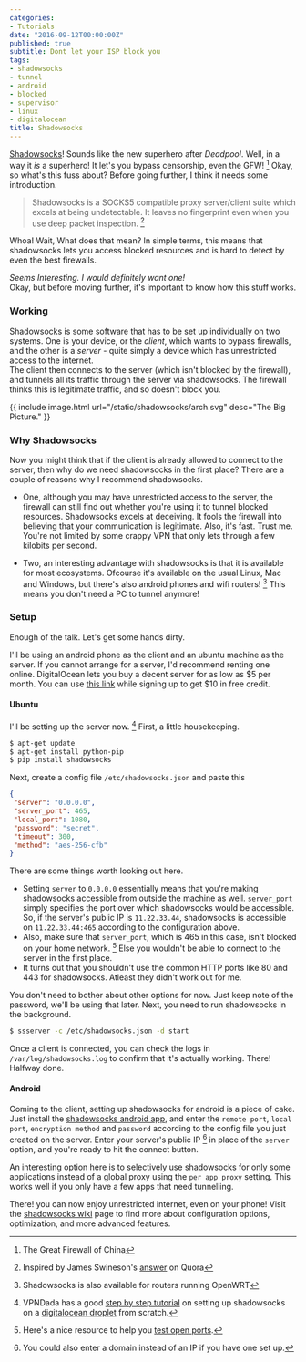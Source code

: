 ```yaml
---
categories:
- Tutorials
date: "2016-09-12T00:00:00Z"
published: true
subtitle: Dont let your ISP block you
tags:
- shadowsocks
- tunnel
- android
- blocked
- supervisor
- linux
- digitalocean
title: Shadowsocks
---
```

[Shadowsocks](https://shadowsocks.org/)! Sounds like the new superhero after _Deadpool_. Well, in a way it _is_ a superhero! It let's you bypass censorship, even the GFW! [^gfw] Okay, so what's this fuss about? Before going further, I think it needs some introduction.

[^gfw]: The Great Firewall of China

>Shadowsocks is a SOCKS5 compatible proxy server/client suite which excels at being undetectable. It leaves no fingerprint even when you use deep packet inspection. [^quora]

[^quora]: Inspired by James Swineson's [answer](https://www.quora.com/What-is-shadowsocks/answer/James-Swineson) on Quora

Whoa! Wait, What does that mean? In simple terms, this means that shadowsocks lets you access blocked resources and is hard to detect by even the best firewalls.

_Seems Interesting. I would definitely want one!_  
Okay, but before moving further, it's important to know how this stuff works.

### Working

Shadowsocks is some software that has to be set up individually on two systems. One is your device, or the _client_, which wants to bypass firewalls, and the other is a _server_ - quite simply a device which has unrestricted access to the internet.  
The client then connects to the server (which isn't blocked by the firewall), and tunnels all its traffic through the server via shadowsocks. The firewall thinks this is legitimate traffic, and so doesn't block you.

{{ include image.html url="/static/shadowsocks/arch.svg" desc="The Big Picture." }}


### Why Shadowsocks
Now you might think that if the client is already allowed to connect to the server, then why do we need shadowsocks in the first place?
There are a couple of reasons why I recommend shadowsocks.

* One, although you may have unrestricted access to the server, the firewall can still find out whether you're using it to tunnel blocked resources. Shadowsocks excels at deceiving. It fools the firewall into believing that your communication is legitimate. Also, it's fast. Trust me. You're not limited by some crappy VPN that only lets through a few kilobits per second.

* Two, an interesting advantage with shadowsocks is that it is available for most ecosystems. Ofcourse it's available on the usual Linux, Mac and Windows, but there's also android phones and wifi routers! [^openwrt] This means you don't need a PC to tunnel anymore!

[^openwrt]: Shadowsocks is also available for routers running OpenWRT

### Setup
Enough of the talk. Let's get some hands dirty.  

I'll be using an android phone as the client and an ubuntu machine as the server. If you cannot arrange for a server, I'd recommend renting one online. DigitalOcean lets you buy a decent server for as low as $5 per month. You can use [this link](https://m.do.co/c/ad1b7e083b2e) while signing up to get $10 in free credit.

#### Ubuntu
I'll be setting up the server now. [^vpndada] First, a little housekeeping.

[^vpndada]: VPNDada has a good [step by step tutorial](https://www.vpndada.com/how-to-setup-a-shadowsocks-server-on-digitalocean/) on setting up shadowsocks on a [digitalocean droplet](https://m.do.co/c/ad1b7e083b2e) from scratch.

```sh
$ apt-get update
$ apt-get install python-pip
$ pip install shadowsocks
```

Next, create a config file `/etc/shadowsocks.json` and paste this

```json
{
 "server": "0.0.0.0",
 "server_port": 465,
 "local_port": 1080,
 "password": "secret",
 "timeout": 300,
 "method": "aes-256-cfb"
}
```

There are some things worth looking out here.

* Setting `server` to `0.0.0.0` essentially means that you're making shadowsocks accessible from outside the machine as well. `server_port` simply specifies the port over which shadowsocks would be accessible. So, if the server's public IP is `11.22.33.44`, shadowsocks is accessible on `11.22.33.44:465` according to the configuration above.
* Also, make sure that `server_port`, which is 465 in this case, isn't blocked on your home network. [^testports] Else you wouldn't be able to connect to the server in the first place.
* It turns out that you shouldn't use the common HTTP ports like 80 and 443 for shadowsocks. Atleast they didn't work out for me.

[^testports]: Here's a nice resource to help you [test open ports](http://nikhilweee.me/reference/#test-outgoing-ports).

You don't need to bother about other options for now. Just keep note of the password, we'll be using that later. Next, you need to run shadowsocks in the background.

```sh
$ ssserver -c /etc/shadowsocks.json -d start
```

Once a client is connected, you can check the logs in `/var/log/shadowsocks.log` to confirm that it's actually working. There! Halfway done.

#### Android

Coming to the client, setting up shadowsocks for android is a piece of cake. Just install the [shadowsocks android app](https://play.google.com/store/apps/details?id=com.github.shadowsocks), and enter the `remote port`, `local port`, `encryption method` and `password` according to the config file you just created on the server. Enter your server's public IP [^domain] in place of the `server` option, and you're ready to hit the connect button.

[^domain]: You could also enter a domain instead of an IP if you have one set up.

An interesting option here is to selectively use shadowsocks for only some applications instead of a global proxy using the `per app proxy` setting. This works well if you only have a few apps that need tunnelling.

There! you can now enjoy unrestricted internet, even on your phone!
Visit the [shadowsocks wiki](https://github.com/shadowsocks/shadowsocks/wiki) page to find more about configuration options, optimization, and more advanced features.
